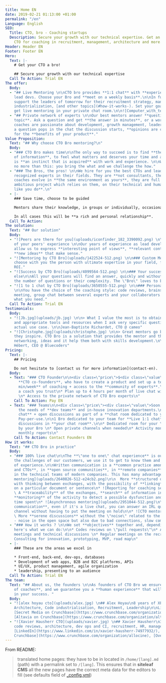 ```yaml
---
title: Home EN
date: 2019-02-21 01:13:00 +01:00
permalink: "/en"
Language: English
SEO:
  Title: CTO, bro - Coaching startups
  Description: Secure your growth with our technical expertise. Get an experienced
    CTO for coaching in recruitment, management, architecture and more.
Header: Header EN
Footer: Footer EN
Hero:
  Text: |-
    # Get your CTO a bro!

    ## Secure your growth with our technical expertise
  Call To Action: Trial EN
The offer:
  Body:
  - "## Live Mentoring \n\nCTO bro provides **1:1 chat** with **experienced CTOs**\nand
    lead devs. Choose your Bro and **meet on a weekly basis**.\n\nIn full confidentiality\nwe
    support the leaders of tomorrow for their recruitment strategy, management,\ncode
    industrialization, [and other topics](#how-it-works-). Set your goals together\nand
    get live mentoring in your private chat room.\n\n![Computer_with_tea.png](uploads/computer_with_tea.png)"
  - "## Private network of experts \n\nOur best mentors answer **questions on any
    topic**. Ask a question and get **the answer in minutes**, or a work day at most.\n\n\nAll
    coaches are passionate about development, growth management, leadership...\n\nWhen
    a question pops in the chat the discussion starts, **opinions are challenged**
    for the **benefits of your product**."
Value Proposition:
  Text: "## Why choose CTO Bro mentoring?\n"
  Body:
  - "### CTO Bro makes time\n\nThe only way to succeed is to find **the right sources
    of information**, to feel what matters and deserves your time and attention. It
    is **an instinct that is acquired** with work and experience. \n\nWe offer you
    no more than this: you bring the what and we challenge the how."
  - "### The Bros, the pros! \n\nWe hire for you the best CTOs and lead devs who are
    recognized experts in their fields. They are **not consultants, they are mentors**.\n\nOur
    coaches evolve in **the same environment as yours**, they are full time on their
    ambitious project which relies on them, on their technical and human skills. **Just
    like you do**.\n"
  - |-
    ### Save time, choose to be guided

    Mentors share their knowledge, in groups or individually, occasionally or daily. **No matter the method, we want your success**.

    In all cases this will be **a rich and personal relationship**.
  Call To Action:
The solution:
  Text: "## Our solution"
  Body:
  - "![Peers are there for you](uploads/iconfinder_182_3390092.png) \n\n### Take advantage
    of your peers' experience \n\nOur years of experience as lead developers and CTOs
    allow us to express **interesting point of views**, **relevant contacts** and
    **new ideas** that make sense."
  - "![Mentoring by CTO Bro](uploads/1422524-512.png) \n\n### Custom Mentoring \n\nWe
    choose with you the person with ultimate expertise in your field, for an immediate
    ROI."
  - "![Success by CTO Bro](uploads/4099564-512.png) \n\n### Your success, nothing
    else\n\nAll your questions will find an answer, quickly and without limits in
    the number of questions or their complexity. The \"Bro\" loves to be challenged!"
  - "![1 to 1 chat by CTO Bro](uploads/3650555-512.png) \n\n### Personalize your experience
    \n\nYou have the choice of the coaching style: code reviews, brainstorming, daily
    meeting, group chat between several experts and your collaborators. Take exactly
    what you need."
  Call To Action: Trial EN
Testimonials:
  Body:
  - "![Jb.jpg](uploads/jb.jpg) \n\n> What I value the most is to obtain concrete recommendations
    and appropriate tools and resources when I ask very specific questions about my
    actual use case. \n\nJean-Baptiste Richardet, CTO @ cameo"
  - "![Christophe.jpg](uploads/christophe.jpg) \n\n> Great mentors go beyond questions,
    they inspire. CTO Bro is a solution that provides the mentor and the mentee with
    networking, ideas and it help them both with skills development.\n\nChristophe
    Hébert, CEO @ Bluecoders"
Pricing:
  Text: |-
    ## Pricing

    Do not hesitate to [contact us for more information](contact-en).
  Body:
  - Text: "### CTO Founder\n\n<div class=\"price\">$<div class=\"value\">1,190</div>USD/month</div>\n\nFor
      **CTO co-founders**, who have to create a product and set up a team.\n\n**30
      min/week** of coaching + access to the **community of experts**.\n\n* Choose
      a coach you trust\n* Plan up to 4 hours per month of live chat with your \"bro\"
      \n* Access to the private network of CTO Bro experts\n"
    Call To Action: Pay EN
  - Text: "### Teams\n\n<div class=\"price\"><div class=\"value\">Soon Available</div></div>\n\nFits
      the needs of **dev teams** and in-house innovation departments.\n\n**Live 1:1
      chat** + open discussions as part of a **chat room dedicated to your team**.
      Pay-per-use.\n\n1 Bro dedicated to your team for **Live 1:1 chat** and group
      discussions in **your chat room**.\n\n* Dedicated room for your \"leads\" managed
      by your Bro \n* Open private channels when needed\n* Activity monitoring and
      monthly reports\n"
    Call To Action: Contact Founders EN
How it works:
  Text: "## CTO Bro in practice"
  Body:
  - "### 100% live chat\n\nThe **\"one to one\" chat experience** is our way to address
    the challenges of our customers, we use it to get to know them and share years
    of experience.\n\nWritten communication is a **common practice among today's devs
    and CTOs**, in **open source communities**, in **remote companies** and in general
    in the technical teams of modern companies. This has many advantages:\n\n* ![Structured
    mentoring](uploads/2640826-512-e24cb2.png)\n\n  More **structured discussions**
    with thinking between exchanges, with the possibility of **linking** and **commenting**
    on a particular document or sentence\n* ![Reporting for coaching sessions](uploads/2438288-512.png)\n\n
    \ A **traceability** of the exchanges, **search** of information in the history,
    **monitoring** of the activity to detect a possible dysfunction and estimate the
    time spent\n* ![Asynchronous mentoring](uploads/2951044-512.png)\n\n  More **asynchronous
    communication**, even if it's a live chat, you can answer an IRL question or another
    channel without having to put the meeting on hold\n\n* ![CTO mentoring coaching](uploads/2068825-512.png)\n\n
    \ More **serene discussions** without the \"noise\" related to the environment
    - noise in the open space but also due to bad connections, slow computer... \n"
  - "### How it works ? \n\nWe set **objectives** together and, depending on the needs,
    here's what we can do:\n\n* Codes reviews on \"pull requests\"\n* Architectural
    meetings and technical discussions \n* Regular meetings on the recruitment strategy\n*
    Consulting for innovation, prototyping, MVP, road map\n"
  - |-
    ### These are the areas we excel in

    * Front-end, back-end, dev-ops, databases
    * Development of web apps, B2B and B2C platforms, APIs
    * UI/UX, product management, agile organization
    * leadership, presenting to an audience
  Call To Action: Trial EN
The team:
  Text: "## About us, the founders \n\nAs founders of CTO Bro we ensure the **recruitment
    of coaches**, and we guarantee you a **human experience** that will be decisive
    in your success. "
  Body:
  - "![alex hoyau cto](uploads/alex.jpg) \n## Alex Hoyau\n8 years of XP as a CTO\n\nSkills:
    Architecture, Code industrialisation, Recruitment, Leadership\n\nLinks: [LinkedIn](https://www.linkedin.com/in/webappdev/),
    [Secret Media on Crunchbase](https://www.crunchbase.com/organization/secret-media-inc),
    [Altavia on Crunchbase](https://www.crunchbase.com/organization/altavia)"
  - "![Xavier Hausherr CTO](uploads/xavier.jpg) \n## Xavier Hausherr\n3 x CTO\n\nSkills:
    code reviews, architecture, dev ops and CI, recruitment, HR, management.\n\nLinks:
    [LinkedIn](https://www.linkedin.com/in/xavier-hausherr-74977932/), [AlloCiné on
    Crunchbase](https://www.crunchbase.com/organization/allocine), [Overblog on Crunchbase](https://www.crunchbase.com/organization/overblog)\n"
---
```


From README:

> translated home pages: they have to be in located in `/home/[lang].md` (path) with a permalink set to `/[lang]`. This ensures that in **siteleaf CMS** all the new pages have the correct meta data for the editors to fill (see defaults field of [_config.yml](./_config.yml))
